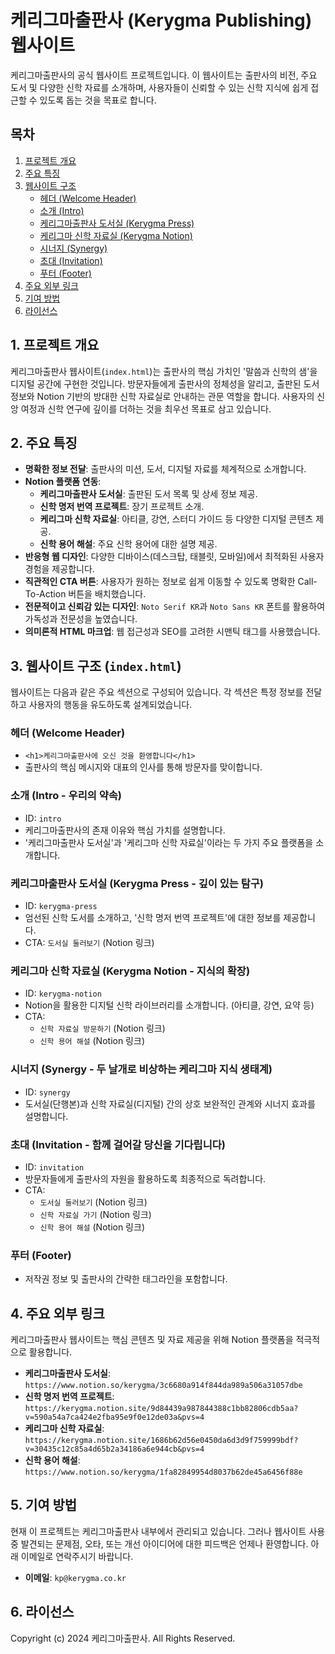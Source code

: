 # 케리그마출판사 (Kerygma Publishing) 웹사이트

케리그마출판사의 공식 웹사이트 프로젝트입니다. 이 웹사이트는 출판사의 비전, 주요 도서 및 다양한 신학 자료를 소개하며, 사용자들이 신뢰할 수 있는 신학 지식에 쉽게 접근할 수 있도록 돕는 것을 목표로 합니다.

## 목차

1.  [프로젝트 개요](#프로젝트-개요)
2.  [주요 특징](#주요-특징)
3.  [웹사이트 구조](#웹사이트-구조)
    *   [헤더 (Welcome Header)](#헤더-welcome-header)
    *   [소개 (Intro)](#소개-intro---우리의-약속)
    *   [케리그마출판사 도서실 (Kerygma Press)](#케리그마출판사-도서실-kerygma-press---깊이-있는-탐구)
    *   [케리그마 신학 자료실 (Kerygma Notion)](#케리그마-신학-자료실-kerygma-notion---지식의-확장)
    *   [시너지 (Synergy)](#시너지-synergy---두-날개로-비상하는-케리그마-지식-생태계)
    *   [초대 (Invitation)](#초대-invitation---함께-걸어갈-당신을-기다립니다)
    *   [푸터 (Footer)](#푸터-footer)
4.  [주요 외부 링크](#주요-외부-링크)
5.  [기여 방법](#기여-방법)
6.  [라이선스](#라이선스)

## 1. 프로젝트 개요

케리그마출판사 웹사이트(`index.html`)는 출판사의 핵심 가치인 '말씀과 신학의 샘'을 디지털 공간에 구현한 것입니다. 방문자들에게 출판사의 정체성을 알리고, 출판된 도서 정보와 Notion 기반의 방대한 신학 자료실로 안내하는 관문 역할을 합니다. 사용자의 신앙 여정과 신학 연구에 깊이를 더하는 것을 최우선 목표로 삼고 있습니다.

## 2. 주요 특징

*   **명확한 정보 전달**: 출판사의 미션, 도서, 디지털 자료를 체계적으로 소개합니다.
*   **Notion 플랫폼 연동**:
    *   **케리그마출판사 도서실**: 출판된 도서 목록 및 상세 정보 제공.
    *   **신학 명저 번역 프로젝트**: 장기 프로젝트 소개.
    *   **케리그마 신학 자료실**: 아티클, 강연, 스터디 가이드 등 다양한 디지털 콘텐츠 제공.
    *   **신학 용어 해설**: 주요 신학 용어에 대한 설명 제공.
*   **반응형 웹 디자인**: 다양한 디바이스(데스크탑, 태블릿, 모바일)에서 최적화된 사용자 경험을 제공합니다.
*   **직관적인 CTA 버튼**: 사용자가 원하는 정보로 쉽게 이동할 수 있도록 명확한 Call-To-Action 버튼을 배치했습니다.
*   **전문적이고 신뢰감 있는 디자인**: `Noto Serif KR`과 `Noto Sans KR` 폰트를 활용하여 가독성과 전문성을 높였습니다.
*   **의미론적 HTML 마크업**: 웹 접근성과 SEO를 고려한 시맨틱 태그를 사용했습니다.

## 3. 웹사이트 구조 (`index.html`)

웹사이트는 다음과 같은 주요 섹션으로 구성되어 있습니다. 각 섹션은 특정 정보를 전달하고 사용자의 행동을 유도하도록 설계되었습니다.

### 헤더 (Welcome Header)

*   `<h1>케리그마출판사에 오신 것을 환영합니다</h1>`
*   출판사의 핵심 메시지와 대표의 인사를 통해 방문자를 맞이합니다.

### 소개 (Intro - 우리의 약속)

*   ID: `intro`
*   케리그마출판사의 존재 이유와 핵심 가치를 설명합니다.
*   '케리그마출판사 도서실'과 '케리그마 신학 자료실'이라는 두 가지 주요 플랫폼을 소개합니다.

### 케리그마출판사 도서실 (Kerygma Press - 깊이 있는 탐구)

*   ID: `kerygma-press`
*   엄선된 신학 도서를 소개하고, '신학 명저 번역 프로젝트'에 대한 정보를 제공합니다.
*   CTA: `도서실 둘러보기` (Notion 링크)

### 케리그마 신학 자료실 (Kerygma Notion - 지식의 확장)

*   ID: `kerygma-notion`
*   Notion을 활용한 디지털 신학 라이브러리를 소개합니다. (아티클, 강연, 요약 등)
*   CTA:
    *   `신학 자료실 방문하기` (Notion 링크)
    *   `신학 용어 해설` (Notion 링크)

### 시너지 (Synergy - 두 날개로 비상하는 케리그마 지식 생태계)

*   ID: `synergy`
*   도서실(단행본)과 신학 자료실(디지털) 간의 상호 보완적인 관계와 시너지 효과를 설명합니다.

### 초대 (Invitation - 함께 걸어갈 당신을 기다립니다)

*   ID: `invitation`
*   방문자들에게 출판사의 자원을 활용하도록 최종적으로 독려합니다.
*   CTA:
    *   `도서실 둘러보기` (Notion 링크)
    *   `신학 자료실 가기` (Notion 링크)
    *   `신학 용어 해설` (Notion 링크)

### 푸터 (Footer)

*   저작권 정보 및 출판사의 간략한 태그라인을 포함합니다.

## 4. 주요 외부 링크

케리그마출판사 웹사이트는 핵심 콘텐츠 및 자료 제공을 위해 Notion 플랫폼을 적극적으로 활용합니다.

*   **케리그마출판사 도서실**: `https://www.notion.so/kerygma/3c6680a914f844da989a506a31057dbe`
*   **신학 명저 번역 프로젝트**: `https://kerygma.notion.site/9d84439a987844388c1bb82806cdb5aa?v=590a54a7ca424e2fba95e9f0e12de03a&pvs=4`
*   **케리그마 신학 자료실**: `https://kerygma.notion.site/1686b62d56e0450da6d3d9f759999bdf?v=30435c12c85a4d65b2a34186a6e944cb&pvs=4`
*   **신학 용어 해설**: `https://www.notion.so/kerygma/1fa82849954d8037b62de45a6456f88e`

## 5. 기여 방법

현재 이 프로젝트는 케리그마출판사 내부에서 관리되고 있습니다. 그러나 웹사이트 사용 중 발견되는 문제점, 오타, 또는 개선 아이디어에 대한 피드백은 언제나 환영합니다. 아래 이메일로 연락주시기 바랍니다.

*   **이메일**: `kp@kerygma.co.kr`

## 6. 라이선스

Copyright (c) 2024 케리그마출판사. All Rights Reserved.